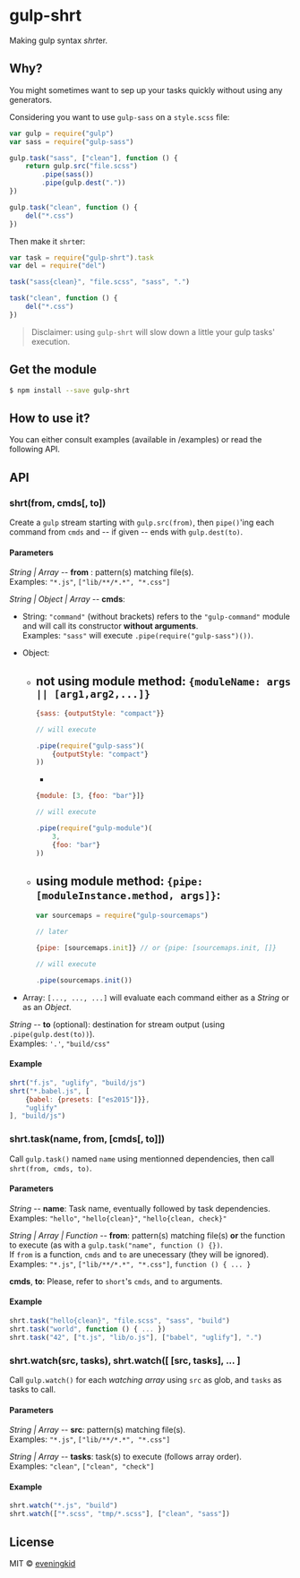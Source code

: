 # gulp-shrt
Making gulp syntax *shrt*er.

## Why?

You might sometimes want to sep up your tasks quickly without using any generators.  

Considering you want to use `gulp-sass` on a `style.scss` file:

```javascript
var gulp = require("gulp")
var sass = require("gulp-sass")

gulp.task("sass", ["clean"], function () {
	return gulp.src("file.scss")
		.pipe(sass())
		.pipe(gulp.dest("."))
})

gulp.task("clean", function () {
	del("*.css")
})
```

Then make it `shrt`er:

```javascript
var task = require("gulp-shrt").task
var del = require("del")

task("sass{clean}", "file.scss", "sass", ".")

task("clean", function () {
	del("*.css")
})
```

> Disclaimer: using `gulp-shrt` will slow down a little your gulp tasks' execution.

## Get the module

```bash
$ npm install --save gulp-shrt
```

## How to use it?

You can either consult examples (available in /examples) or read the following API.

## API

### shrt(from, cmds[, to])

Create a `gulp` stream starting with `gulp.src(from)`, then `pipe()`'ing each command from `cmds` and -- if given -- ends with `gulp.dest(to)`.

#### Parameters

*String | Array* -- **from** : pattern(s) matching file(s).  
Examples: `"*.js"`, `["lib/**/*.*", "*.css"]`

*String | Object | Array* -- **cmds**: 
- String:  `"command"` (without brackets) refers to the `"gulp-command"` module and will call its constructor **without arguments**.  
Examples: `"sass"` will execute `.pipe(require("gulp-sass")())`.
- Object: 
	- **not using** module method: `{moduleName: args || [arg1,arg2,...]}` 
    	- 
        ```javascript
        {sass: {outputStyle: "compact"}}
        
        // will execute
        
        .pipe(require("gulp-sass")(
        	{outputStyle: "compact"}
        ))
        ```
        
        - 
        ```javascript
        {module: [3, {foo: "bar"}]}
        
        // will execute
        
        .pipe(require("gulp-module")(
        	3, 
            {foo: "bar"}
        ))
        ```
	- **using** module method: `{pipe: [moduleInstance.method, args]}`:
    	- 
        ```javascript
        var sourcemaps = require("gulp-sourcemaps")
        
        // later
        
        {pipe: [sourcemaps.init]} // or {pipe: [sourcemaps.init, []}
        
        // will execute
        
        .pipe(sourcemaps.init())
    	```
 
- Array: `[..., ..., ...]` will evaluate each command either as a *String* or as an *Object*.  

*String* -- **to** (optional): destination for stream output (using `.pipe(gulp.dest(to))`).  
Examples: `'.'`, `"build/css"`

#### Example

```javascript
shrt("f.js", "uglify", "build/js")
shrt("*.babel.js", [
	{babel: {presets: ["es2015"]}},
    "uglify"
], "build/js")
```

### shrt.task(name, from, [cmds[, to]])

Call `gulp.task()` named `name` using mentionned dependencies, then call `shrt(from, cmds, to)`.

#### Parameters

*String* -- **name**: Task name, eventually followed by task dependencies.  
Examples: `"hello"`, `"hello{clean}"`, `"hello{clean, check}"`

*String | Array | Function* -- **from**: pattern(s) matching file(s) **or** the function to execute (as with a `gulp.task("name", function () {})`.  
If `from` is a function, `cmds` and `to` are unecessary (they will be ignored).  
Examples: `"*.js"`, `["lib/**/*.*", "*.css"]`, `function () { ... }`

**cmds**, **to**: Please, refer to `short`'s `cmds`, and `to` arguments.

#### Example

```javascript
shrt.task("hello{clean}", "file.scss", "sass", "build")
shrt.task("world", function () { ... })
shrt.task("42", ["t.js", "lib/o.js"], ["babel", "uglify"], ".")
```

### shrt.watch(src, tasks), shrt.watch([ [src, tasks], ... ]

Call `gulp.watch()` for each *watching array* using `src` as glob, and `tasks` as tasks to call.

#### Parameters

*String | Array* --  **src**: pattern(s) matching file(s).  
Examples: `"*.js"`, `["lib/**/*.*", "*.css"]`  

*String | Array* -- **tasks**: task(s) to execute (follows array order).  
Examples: `"clean"`, `["clean", "check"]`

#### Example

```javascript
shrt.watch("*.js", "build")
shrt.watch(["*.scss", "tmp/*.scss"], ["clean", "sass"])
```

## License

MIT © [eveningkid](//github.com/eveningkid)
